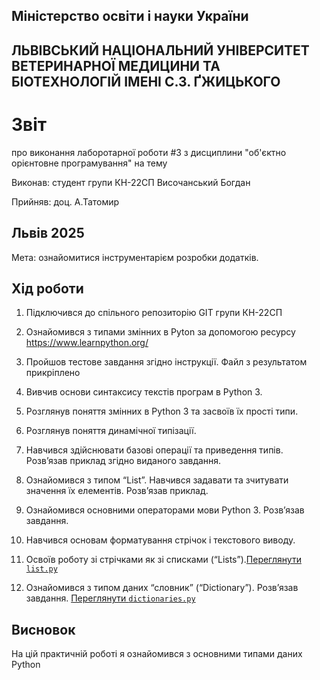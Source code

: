 ## Міністерство освіти і науки України

## ЛЬВІВСЬКИЙ НАЦІОНАЛЬНИЙ УНІВЕРСИТЕТ ВЕТЕРИНАРНОЇ МЕДИЦИНИ ТА БІОТЕХНОЛОГІЙ ІМЕНІ С.З. ҐЖИЦЬКОГО

# Звіт
про виконання лаборотарної роботи #3 з дисциплини "об'єктно орієнтовне програмування" на тему 

Виконав: студент групи КН-22СП Височанський Богдан

Прийняв: доц. А.Татомир

## Львів 2025

Мета: ознайомитися інструментарієм розробки додатків.

## Хід роботи

1. Підключився до спільного репозиторію GIT групи КН-22СП 

2. Ознайомився з типами змінних в Pyton за допомогою ресурсу https://www.learnpython.org/

3. Пройшов тестове завдання згідно інструкції. Файл з результатом прикріплено

4. Вивчив основи синтаксису текстів програм в Python 3.

5. Розглянув поняття змінних в Python 3 та засвоїв їх прості типи.

6. Розглянув поняття динамічної типізації.

7. Навчився здійснювати базові операції та приведення типів. Розв’язав приклад згідно виданого завдання.

8. Ознайомився з типом “List”. Навчився задавати та зчитувати значення їх елементів. Розв’язав приклад.

9. Ознайомився основними операторами мови Python 3. Розв’язав завдання.

10. Навчився основам форматування стрічок і текстового виводу.

11. Освоїв роботу зі стрічками як зі списками (“Lists”).[Переглянути `list.py`](./list.py)

12. Ознайомився з типом даних “словник” (“Dictionary”). Розв’язав завдання. [Переглянути `dictionaries.py`](./dictionaries.py)

## Висновок
На цій практичній роботі я ознайомився з основними типами даних Python